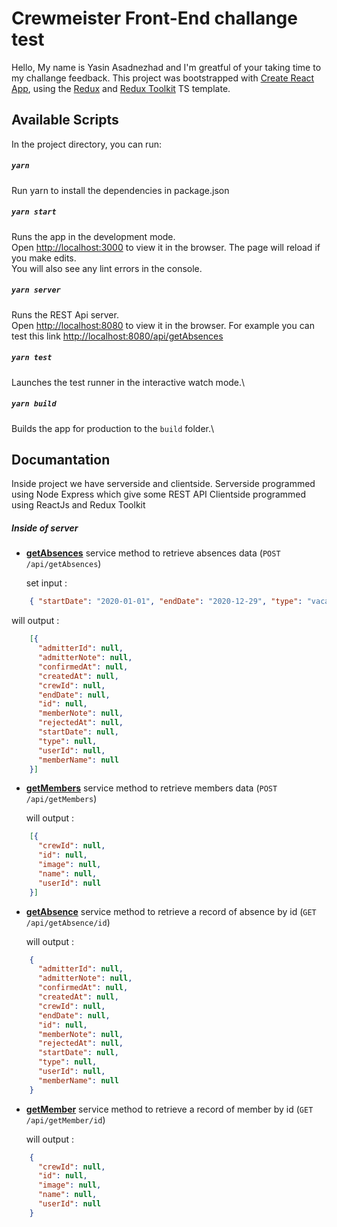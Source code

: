 # Crewmeister Front-End challange test
Hello,
My name is Yasin Asadnezhad and I'm greatful of your taking time to my challange feedback.
This project was bootstrapped with [Create React App](https://github.com/facebook/create-react-app), using the [Redux](https://redux.js.org/) and [Redux Toolkit](https://redux-toolkit.js.org/) TS template.

## Available Scripts

In the project directory, you can run:

##### `yarn` 
Run yarn to install the dependencies in package.json 
 
##### `yarn start` 
Runs the app in the development mode.\
Open [http://localhost:3000](http://localhost:3000) to view it in the browser.
The page will reload if you make edits.\
You will also see any lint errors in the console.
 

##### `yarn server` 
Runs the REST Api server.\
Open [http://localhost:8080](http://localhost:8080) to view it in the browser.
For example you can test this link 
[http://localhost:8080/api/getAbsences](http://localhost:8080/api/getAbsences)

##### `yarn test` 
Launches the test runner in the interactive watch mode.\

##### `yarn build`
Builds the app for production to the `build` folder.\
 
## Documantation
Inside project we have serverside and clientside. 
Serverside programmed using Node Express which give some REST API
Clientside programmed using ReactJs and Redux Toolkit

##### Inside of server

- **[getAbsences](#http://localhost:8080/api/getAbsences)** service method to retrieve absences data (`POST /api/getAbsences`)

   set input :
```json
    { "startDate": "2020-01-01", "endDate": "2020-12-29", "type": "vacation"|"sickness" }
```

   will output :

```json
    [{
      "admitterId": null,
      "admitterNote": null,
      "confirmedAt": null,
      "createdAt": null,
      "crewId": null,
      "endDate": null,
      "id": null,
      "memberNote": null,
      "rejectedAt": null,
      "startDate": null,
      "type": null,
      "userId": null,
      "memberName": null
    }]
```
- **[getMembers](#http://localhost:8080/api/getMembers)** service method to retrieve members data (`POST /api/getMembers`)

   will output :

```json
    [{
      "crewId": null,
      "id": null,
      "image": null,
      "name": null,
      "userId": null
    }]
```

- **[getAbsence](#http://localhost:8080/api/getAbsence)** service method to retrieve a record of absence by id (`GET /api/getAbsence/id`)

   will output :

```json
    {
      "admitterId": null,
      "admitterNote": null,
      "confirmedAt": null,
      "createdAt": null,
      "crewId": null,
      "endDate": null,
      "id": null,
      "memberNote": null,
      "rejectedAt": null,
      "startDate": null,
      "type": null,
      "userId": null,
      "memberName": null
    }
``` 

- **[getMember](#http://localhost:8080/api/getMember)** service method to retrieve a record of member by id (`GET /api/getMember/id`)

   will output :

```json
    {
      "crewId": null,
      "id": null,
      "image": null,
      "name": null,
      "userId": null
    }
```


